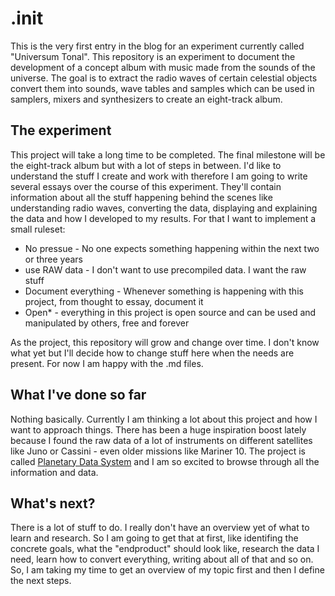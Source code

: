 # .init

This is the very first entry in the blog for an experiment currently called "Universum Tonal". This repository is an experiment to document the development of a concept album with music made from the sounds of the universe. The goal is to extract the radio waves of certain celestial objects convert them into sounds, wave tables and samples which can be used in samplers, mixers and synthesizers to create an eight-track album.

## The experiment

This project will take a long time to be completed. The final milestone will be the eight-track album but with a lot of steps in between. I'd like to understand the stuff I create and work with therefore I am going to write several essays over the course of this experiment. They'll contain information about all the stuff happening behind the scenes like understanding radio waves, converting the data, displaying and explaining the data and how I developed to my results. For that I want to implement a small ruleset:

* No pressue - No one expects something happening within the next two or three years
* use RAW data - I don't want to use precompiled data. I want the raw stuff
* Document everything - Whenever something is happening with this project, from thought to essay, document it
* Open\* - everything in this project is open source and can be used and manipulated by others, free and forever

As the project, this repository will grow and change over time. I don't know what yet but I'll decide how to change stuff here when the needs are present. For now I am happy with the .md files.

## What I've done so far

Nothing basically. Currently I am thinking a lot about this project and how I want to approach things. There has been a huge inspiration boost lately because I found the raw data of a lot of instruments on different satellites like Juno or Cassini - even older missions like Mariner 10. The project is called [Planetary Data System](https://pds-ppi.igpp.ucla.edu/index.jsp) and I am so excited to browse through all the information and data.

## What's next?

There is a lot of stuff to do. I really don't have an overview yet of what to learn and research. So I am going to get that at first, like identifing the concrete goals, what the "endproduct" should look like, research the data I need, learn how to convert everything, writing about all of that and so on. So, I am taking my time to get an overview of my topic first and then I define the next steps.
